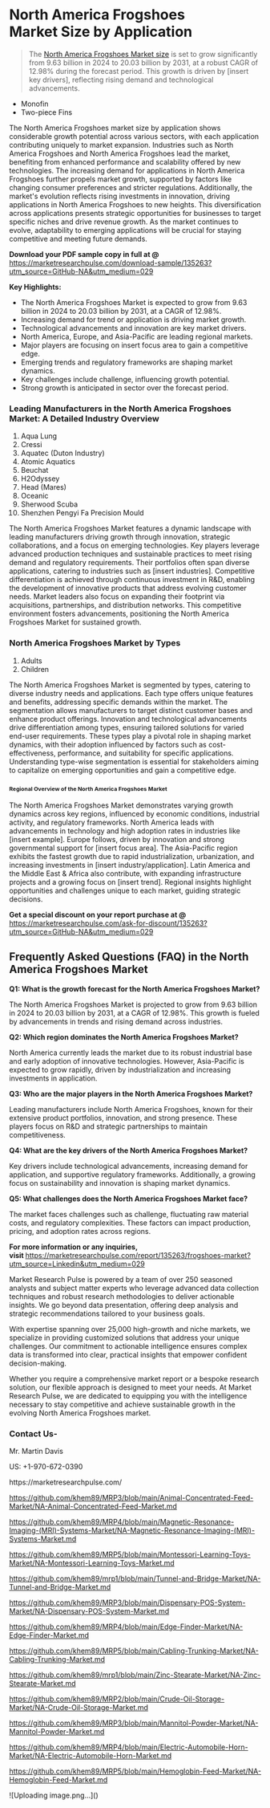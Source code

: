 <h1>North America Frogshoes Market&nbsp;Size by Application</h1><blockquote><p>The <a href="https://marketresearchpulse.com/download-sample/135263?utm_source=GitHub-NA&amp;utm_medium=029">North America Frogshoes Market size</a> is set to grow significantly from 9.63 billion in 2024 to 20.03 billion by 2031, at a robust CAGR of 12.98% during the forecast period. This growth is driven by [insert key drivers], reflecting rising demand and technological advancements.</p></blockquote><ul><li>Monofin<li> Two-piece Fins</li></ul><p>The North America Frogshoes market size by application shows considerable growth potential across various sectors, with each application contributing uniquely to market expansion. Industries such as North America Frogshoes and North America Frogshoes lead the market, benefiting from enhanced performance and scalability offered by new technologies. The increasing demand for applications in North America Frogshoes further propels market growth, supported by factors like changing consumer preferences and stricter regulations. Additionally, the market's evolution reflects rising investments in innovation, driving applications in North America Frogshoes to new heights. This diversification across applications presents strategic opportunities for businesses to target specific niches and drive revenue growth. As the market continues to evolve, adaptability to emerging applications will be crucial for staying competitive and meeting future demands.</p><p><strong>Download your PDF sample copy in full at @ </strong><a href="https://marketresearchpulse.com/download-sample/135263?utm_source=GitHub-NA&amp;utm_medium=029">https://marketresearchpulse.com/download-sample/135263?utm_source=GitHub-NA&amp;utm_medium=029</a></p><p><strong>Key Highlights: </strong></p><ul><li>The North America Frogshoes Market is expected to grow from 9.63 billion in 2024 to 20.03 billion by 2031, at a CAGR of 12.98%.</li><li>Increasing demand for trend or application is driving market growth.</li><li>Technological advancements and innovation are key market drivers.</li><li>North America, Europe, and Asia-Pacific are leading regional markets.</li><li>Major players are focusing on insert focus area to gain a competitive edge.</li><li>Emerging trends and regulatory frameworks are shaping market dynamics.</li><li>Key challenges include challenge, influencing growth potential.</li><li>Strong growth is anticipated in sector over the forecast period.</li></ul><h3>Leading Manufacturers in the North America Frogshoes Market: A Detailed Industry Overview</h3><ol><li>Aqua Lung</li><li>Cressi</li><li>Aquatec (Duton Industry)</li><li>Atomic Aquatics</li><li>Beuchat</li><li>H2Odyssey</li><li>Head (Mares)</li><li>Oceanic</li><li>Sherwood Scuba</li><li>Shenzhen Pengyi Fa Precision Mould</li></ol><div class="flex max-w-full flex-col flex-grow"><div class="min-h-8 text-message flex w-full flex-col items-end gap-2 whitespace-normal break-words [.text-message+&amp;]:mt-5" dir="auto" data-message-author-role="assistant" data-message-id="fd8432e4-4910-450d-b182-61b7bfb0a01f" data-message-model-slug="gpt-4o"><div class="flex w-full flex-col gap-1 empty:hidden first:pt-[3px]"><div class="markdown prose w-full break-words dark:prose-invert light"><p>The North America Frogshoes Market features a dynamic landscape with leading manufacturers driving growth through innovation, strategic collaborations, and a focus on emerging technologies. Key players leverage advanced production techniques and sustainable practices to meet rising demand and regulatory requirements. Their portfolios often span diverse applications, catering to industries such as [insert industries]. Competitive differentiation is achieved through continuous investment in R&amp;D, enabling the development of innovative products that address evolving customer needs. Market leaders also focus on expanding their footprint via acquisitions, partnerships, and distribution networks. This competitive environment fosters advancements, positioning the North America Frogshoes Market for sustained growth.</p></div></div></div></div><h3>North America Frogshoes Market by Types</h3><ol><li>Adults<li> Children</li></ol><div class="flex max-w-full flex-col flex-grow"><div class="min-h-8 text-message flex w-full flex-col items-end gap-2 whitespace-normal break-words [.text-message+&amp;]:mt-5" dir="auto" data-message-author-role="assistant" data-message-id="084470be-0bb7-4664-bddf-5156b4f41249" data-message-model-slug="gpt-4o-mini"><div class="flex w-full flex-col gap-1 empty:hidden first:pt-[3px]"><div class="markdown prose w-full break-words dark:prose-invert light"><p>The North America Frogshoes Market is segmented by types, catering to diverse industry needs and applications. Each type offers unique features and benefits, addressing specific demands within the market. The segmentation allows manufacturers to target distinct customer bases and enhance product offerings. Innovation and technological advancements drive differentiation among types, ensuring tailored solutions for varied end-user requirements. These types play a pivotal role in shaping market dynamics, with their adoption influenced by factors such as cost-effectiveness, performance, and suitability for specific applications. Understanding type-wise segmentation is essential for stakeholders aiming to capitalize on emerging opportunities and gain a competitive edge.</p></div></div></div></div><h3><span style="font-size: 11px;">Regional Overview of the North America Frogshoes Market</span></h3><div class="flex max-w-full flex-col flex-grow"><div class="min-h-8 text-message flex w-full flex-col items-end gap-2 whitespace-normal break-words [.text-message+&amp;]:mt-5" dir="auto" data-message-author-role="assistant" data-message-id="e9038762-ce64-4e30-91c9-9bd413514231" data-message-model-slug="gpt-4o-mini"><div class="flex w-full flex-col gap-1 empty:hidden first:pt-[3px]"><div class="markdown prose w-full break-words dark:prose-invert light"><p>The North America Frogshoes Market demonstrates varying growth dynamics across key regions, influenced by economic conditions, industrial activity, and regulatory frameworks. North America leads with advancements in technology and high adoption rates in industries like [insert example]. Europe follows, driven by innovation and strong governmental support for [insert focus area]. The Asia-Pacific region exhibits the fastest growth due to rapid industrialization, urbanization, and increasing investments in [insert industry/application]. Latin America and the Middle East &amp; Africa also contribute, with expanding infrastructure projects and a growing focus on [insert trend]. Regional insights highlight opportunities and challenges unique to each market, guiding strategic decisions.</p></div></div></div></div><p><strong>Get a special discount on your report purchase at @ </strong><a href="https://marketresearchpulse.com/ask-for-discount/135263?utm_source=GitHub-NA&amp;utm_medium=029">https://marketresearchpulse.com/ask-for-discount/135263?utm_source=GitHub-NA&amp;utm_medium=029</a></p><h2>Frequently Asked Questions (FAQ) in the North America Frogshoes Market</h2><p><strong>Q1: What is the growth forecast for the North America Frogshoes Market?</strong></p><p>The North America Frogshoes Market is projected to grow from 9.63 billion in 2024 to 20.03 billion by 2031, at a CAGR of 12.98%. This growth is fueled by advancements in trends and rising demand across industries.</p><p><strong>Q2: Which region dominates the North America Frogshoes Market?</strong></p><p>North America currently leads the market due to its robust industrial base and early adoption of innovative technologies. However, Asia-Pacific is expected to grow rapidly, driven by industrialization and increasing investments in application.</p><p><strong>Q3: Who are the major players in the North America Frogshoes Market?</strong></p><p>Leading manufacturers include North America Frogshoes, known for their extensive product portfolios, innovation, and strong presence. These players focus on R&amp;D and strategic partnerships to maintain competitiveness.</p><p><strong>Q4: What are the key drivers of the North America Frogshoes Market?</strong></p><p>Key drivers include technological advancements, increasing demand for application, and supportive regulatory frameworks. Additionally, a growing focus on sustainability and innovation is shaping market dynamics.</p><p><strong>Q5: What challenges does the North America Frogshoes Market face?</strong></p><p>The market faces challenges such as challenge, fluctuating raw material costs, and regulatory complexities. These factors can impact production, pricing, and adoption rates across regions.</p><p><strong>For more information or any inquiries, visit&nbsp;</strong><a href="https://marketresearchpulse.com/report/135263/frogshoes-market?utm_source=Linkedin&utm_medium=029">https://marketresearchpulse.com/report/135263/frogshoes-market?utm_source=Linkedin&utm_medium=029</a></p><p>Market Research Pulse is powered by a team of over 250 seasoned analysts and subject matter experts who leverage advanced data collection techniques and robust research methodologies to deliver actionable insights. We go beyond data presentation, offering deep analysis and strategic recommendations tailored to your business goals.</p><p>With expertise spanning over 25,000 high-growth and niche markets, we specialize in providing customized solutions that address your unique challenges. Our commitment to actionable intelligence ensures complex data is transformed into clear, practical insights that empower confident decision-making.</p><p>Whether you require a comprehensive market report or a bespoke research solution, our flexible approach is designed to meet your needs. At Market Research Pulse, we are dedicated to equipping you with the intelligence necessary to stay competitive and achieve sustainable growth in the evolving North America Frogshoes market.</p><h3><strong>Contact Us-</strong></h3><p>Mr. Martin Davis</p><p>US: +1-970-672-0390</p><p>https://marketresearchpulse.com/</p><p><a href="https://github.com/khem89/MRP3/blob/main/Animal-Concentrated-Feed-Market/NA-Animal-Concentrated-Feed-Market.md">https://github.com/khem89/MRP3/blob/main/Animal-Concentrated-Feed-Market/NA-Animal-Concentrated-Feed-Market.md</a></p><p><a href="https://github.com/khem89/MRP4/blob/main/Magnetic-Resonance-Imaging-(MRI)-Systems-Market/NA-Magnetic-Resonance-Imaging-(MRI)-Systems-Market.md">https://github.com/khem89/MRP4/blob/main/Magnetic-Resonance-Imaging-(MRI)-Systems-Market/NA-Magnetic-Resonance-Imaging-(MRI)-Systems-Market.md</a></p><p><a href="https://github.com/khem89/MRP5/blob/main/Montessori-Learning-Toys-Market/NA-Montessori-Learning-Toys-Market.md">https://github.com/khem89/MRP5/blob/main/Montessori-Learning-Toys-Market/NA-Montessori-Learning-Toys-Market.md</a></p><p><a href="https://github.com/khem89/mrp1/blob/main/Tunnel-and-Bridge-Market/NA-Tunnel-and-Bridge-Market.md">https://github.com/khem89/mrp1/blob/main/Tunnel-and-Bridge-Market/NA-Tunnel-and-Bridge-Market.md</a></p><p><a href="https://github.com/khem89/MRP3/blob/main/Dispensary-POS-System-Market/NA-Dispensary-POS-System-Market.md">https://github.com/khem89/MRP3/blob/main/Dispensary-POS-System-Market/NA-Dispensary-POS-System-Market.md</a></p><p><a href="https://github.com/khem89/MRP4/blob/main/Edge-Finder-Market/NA-Edge-Finder-Market.md">https://github.com/khem89/MRP4/blob/main/Edge-Finder-Market/NA-Edge-Finder-Market.md</a></p><p><a href="https://github.com/khem89/MRP5/blob/main/Cabling-Trunking-Market/NA-Cabling-Trunking-Market.md">https://github.com/khem89/MRP5/blob/main/Cabling-Trunking-Market/NA-Cabling-Trunking-Market.md</a></p><p><a href="https://github.com/khem89/mrp1/blob/main/Zinc-Stearate-Market/NA-Zinc-Stearate-Market.md">https://github.com/khem89/mrp1/blob/main/Zinc-Stearate-Market/NA-Zinc-Stearate-Market.md</a></p><p><a href="https://github.com/khem89/MRP2/blob/main/Crude-Oil-Storage-Market/NA-Crude-Oil-Storage-Market.md">https://github.com/khem89/MRP2/blob/main/Crude-Oil-Storage-Market/NA-Crude-Oil-Storage-Market.md</a></p><p><a href="https://github.com/khem89/MRP3/blob/main/Mannitol-Powder-Market/NA-Mannitol-Powder-Market.md">https://github.com/khem89/MRP3/blob/main/Mannitol-Powder-Market/NA-Mannitol-Powder-Market.md</a></p><p><a href="https://github.com/khem89/MRP4/blob/main/Electric-Automobile-Horn-Market/NA-Electric-Automobile-Horn-Market.md">https://github.com/khem89/MRP4/blob/main/Electric-Automobile-Horn-Market/NA-Electric-Automobile-Horn-Market.md</a></p><p><a href="https://github.com/khem89/MRP5/blob/main/Hemoglobin-Feed-Market/NA-Hemoglobin-Feed-Market.md">https://github.com/khem89/MRP5/blob/main/Hemoglobin-Feed-Market/NA-Hemoglobin-Feed-Market.md</a></p>
![Uploading image.png…]()
